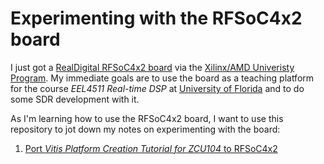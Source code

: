 # Experimenting with the RFSoC4x2 board
I just got a [RealDigital RFSoC4x2
board](https://www.realdigital.org/hardware/rfsoc-4x2) via the
[Xilinx/AMD Univeristy
Program](https://www.xilinx.com/support/university.html). My immediate
goals are to use the board as a teaching platform for the course
<em>EEL4511 Real-time DSP</em> at [University of
Florida](https://www.ece.ufl.edu) and to do some SDR development with
it.

As I'm learning how to use the RFSoC4x2 board, I want to use this
repository to jot down my notes on experimenting with the board:
1. [Port <em>Vitis Platform Creation Tutorial for ZCU104</em> to RFSoC4x2](./vitis_base_platform.md)
